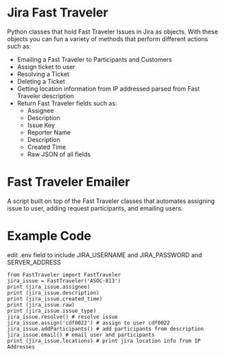 # Jira Fast Traveler

Python classes that hold Fast Traveler Issues in Jira as objects. With these objects you can fun a variety of methods that perform different actions such as:

- Emailing a Fast Traveler to Participants and Customers
- Assign ticket to user
- Resolving a Ticket
- Deleting a Ticket
- Getting location information from IP addressed parsed from Fast Traveler description
- Return Fast Traveler fields such as:
	- Assignee
	- Description
	- Issue Key
	- Reporter Name
	- Description
	- Created Time
	-  Raw JSON of all fields


# Fast Traveler Emailer

A script built on top of the Fast Traveler classes that automates assigning issue to user, adding request participants, and emailing users.

# Example Code
edit .env field to include JIRA_USERNAME and JIRA_PASSWORD and SERVER_ADDRESS

    from FastTraveler import FastTraveler
    jira_issue = FastTraveler('ASOC-813')
    print (jira_issue.assignee) 
    print (jira_issue.description)
    print (jira_issue.created_time)
    print (jira_issue.raw)
    print (jira_issue.issue_type)
    jira_issue.resolve() # resolve issue
    jira_issue.assign('cdf0022') # assign to user cdf0022
    jira_issue.addParticipants() # add participants from description
    jira_issue.email() # email user and participants
    print (jira_issue.locations) # print jira location info from IP Addresses
     

